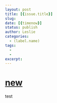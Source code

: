 ```yaml
---
layout: post
title: [{issue.title}]
slug: 
date: [{timenow}]
status: publish
author: Leslie
categories: 
  - (label.name)
tags:
  - 
  - 
excerpt: 
---
```


# [new](https://github.com/lesnolie/Marverick/issues/1)

test